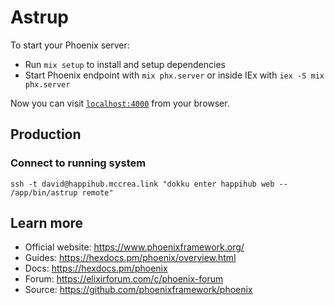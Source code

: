 # Astrup

To start your Phoenix server:

- Run `mix setup` to install and setup dependencies
- Start Phoenix endpoint with `mix phx.server` or inside IEx with `iex -S mix phx.server`

Now you can visit [`localhost:4000`](http://localhost:4000) from your browser.

## Production

### Connect to running system

`ssh -t david@happihub.mccrea.link "dokku enter happihub web -- /app/bin/astrup remote"`

## Learn more

- Official website: https://www.phoenixframework.org/
- Guides: https://hexdocs.pm/phoenix/overview.html
- Docs: https://hexdocs.pm/phoenix
- Forum: https://elixirforum.com/c/phoenix-forum
- Source: https://github.com/phoenixframework/phoenix
